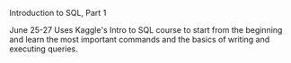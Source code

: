 Introduction to SQL, Part 1

June 25-27
Uses Kaggle's Intro to SQL course to start from the beginning and learn the most important commands and the basics of writing and executing queries. 
